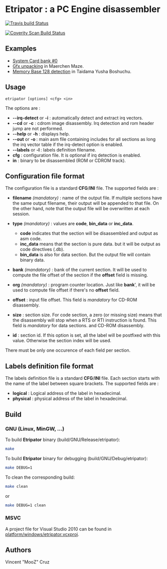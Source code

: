 # Etripator : a PC Engine disassembler

[![Travis build Status](https://travis-ci.org/BlockoS/Etripator.svg)](https://travis-ci.org/BlockoS/Etripator)

[![Coverity Scan Build Status](https://scan.coverity.com/projects/6483/badge.svg)](https://scan.coverity.com/projects/blockos-etripator)

## Examples
* [System Card bank #0](examples/syscard)
* [Gfx unpacking](examples/maerchen_maze) in Maerchen Maze.
* [Memory Base 128 detection](examples/tadaima) in Taidama Yusha Boshuchu.

## Usage
```
etripator [options] <cfg> <in>
```
The options are :
* **--irq-detect** or **-i** : automatically detect and extract irq vectors.
* **--cd** or **-c** : cdrom image disassembly. Irq detection and rom header jump are not performed.
* **--help** or **-h** : displays help.
* **--out** or **-o <file>** : main asm file containing includes for all sections as long the irq vector table if the irq-detect  option is enabled.
* **--labels** or **-l <file>** : labels definition filename.
* **cfg** :  configuration file. It is optional if irq detection is enabled.
* **in** : binary to be disassembled (ROM or CDROM track).

## Configuration file format

The configuration file is a standard **CFG**/**INI** file.
The supported fields are :
 * **filename** *(mandatory)* : name of the output file. If multiple sections have the same output filename, their output will be appended to that file. On the other hand, note that the output file will be overwritten at each session.

 * **type** *(mandatory)* : values are **code**, **bin_data** or **inc_data**.
    * **code** indicates that the section will be disassembled and output as asm code.
    * **inc_data** means that the section is pure data. but it will be output as code directives (.db).
    * **bin_data** is also for data section. But the output file will contain binary data.

 * **bank** *(mandatory)* : bank of the current section. It will be used to compute the file offset of the section if the **offset** field is missing.


 * **org**  *(mandatory)* : program counter location. Just like **bank**', it will be used to compute file offset if there's  no **offset** field.


 * **offset**  : input file offset. This field is *mandatory* for CD-ROM disassembly.


 * **size** : section size. For code section, a zero (or missing size) means that the disassembly will stop when a RTS or RTI instruction is found. This field is *mandatory* for data sections. and CD-ROM disassembly.


 * **id** : section id. If this option is set, all the label will be postfixed with this value. Otherwise the section index will be used.

There must be only one occurence of each field per section.

## Labels definition file format

The labels definition file is a standard **CFG**/**INI** file.
Each section starts with the name of the label between square brackets.
The supported fields are :
 * **logical** : Logical address of the label in hexadecimal.
 * **physical** : physical address of the label in hexadecimal.

## Build
### GNU (Linux, MinGW, ...)
To build **Etripator** binary (build/GNU/Release/etripator):
```bash
make
```
To build **Etripator** binary for debugging (build/GNU/Debug/etripator):
```bash
make DEBUG=1
```
To clean the corresponding build:
```bash
make clean
```
or
```bash
make DEBUG=1 clean
```
### MSVC
A project file for Visual Studio 2010 can be found in [platform/windows/etripator.vcxproj](platform/windows/etripator.vcxproj).

## Authors

Vincent "MooZ" Cruz
